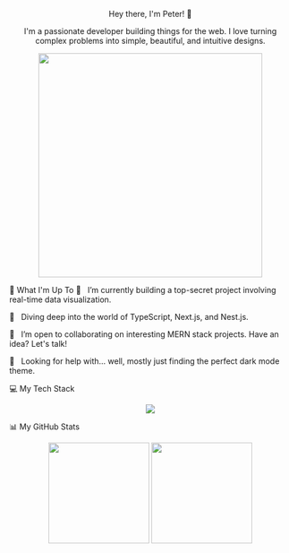 <div align="center">

Hey there, I'm Peter! 👋
<p>I'm a passionate developer building things for the web. I love turning complex problems into simple, beautiful, and intuitive designs.</p>

<img src="https://www.google.com/search?q=https://media.giphy.com/media/v1.Y2lkPTc5MGI3NjExbDB2a2N0d2Z5d2h6dG5kaGZ6Z2Q0c2N6c2ZqZzRzM3p6a3h2c2NqZyZlcD12MV9pbnRlcm5hbF9naWZfYnlfaWQmY3Q9Zw/M9gbBd9hDx80E/giphy.gif" width="400" />

</div>

🚀 What I'm Up To
🔭   I’m currently building a top-secret project involving real-time data visualization.

🌱   Diving deep into the world of TypeScript, Next.js, and Nest.js.

👯   I’m open to collaborating on interesting MERN stack projects. Have an idea? Let's talk!

🤔   Looking for help with... well, mostly just finding the perfect dark mode theme.

💻 My Tech Stack
<p align="center">
<a href="https://skillicons.dev">
<img src="https://www.google.com/search?q=https://skillicons.dev/icons%3Fi%3Djs,ts,react,nextjs,nodejs,express,mongodb,tailwind,figma,git" />
</a>
</p>

📊 My GitHub Stats
<p align="center">
<img height="180em" src="https://github-readme-stats.vercel.app/api?username=Fridrex&show_icons=true&theme=dracula&include_all_commits=true&count_private=true"/>
<img height="180em" src="https://www.google.com/search?q=https://github-readme-stats.vercel.app/api/top-langs/%3Fusername%3DFridrex&layout=compact&langs_count=8&theme=dracula"/>
</p>
